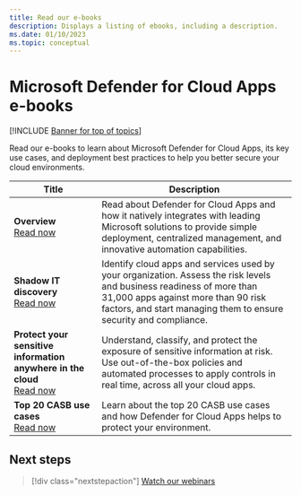 ```yaml
---
title: Read our e-books 
description: Displays a listing of ebooks, including a description.
ms.date: 01/10/2023
ms.topic: conceptual
---
```

# Microsoft Defender for Cloud Apps e-books

[!INCLUDE [Banner for top of topics](includes/banner.md)]

Read our e-books to learn about Microsoft Defender for Cloud Apps, its key use cases, and deployment best practices to help you better secure your cloud environments.

| Title | Description |
| --- | --- |
| **Overview** <br> [Read now](https://go.microsoft.com/fwlink/p/?linkid=2079728) | Read about Defender for Cloud Apps and how it natively integrates with leading Microsoft solutions to provide simple deployment, centralized management, and innovative automation capabilities. |
| **Shadow IT discovery** <br> [Read now](https://go.microsoft.com/fwlink/p/?linkid=2079805) | Identify cloud apps and services used by your organization. Assess the risk levels and business readiness of more than 31,000 apps against more than 90 risk factors, and start managing them to ensure security and compliance. |
| **Protect your sensitive information anywhere in the cloud** <br> [Read now](https://go.microsoft.com/fwlink/p/?linkid=2079808) | Understand, classify, and protect the exposure of sensitive information at risk. Use out-of-the-box policies and automated processes to apply controls in real time, across all your cloud apps. |
| **Top 20 CASB use cases** <br> [Read now](https://go.microsoft.com/fwlink/p/?linkid=2099428) | Learn about the top 20 CASB use cases and how Defender for Cloud Apps helps to protect your environment. |

## Next steps

> [!div class="nextstepaction"]
> [Watch our webinars](webinars.md)
